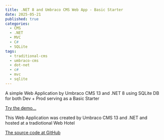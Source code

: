 ```yaml
---
title: .NET 8 and Umbraco CMS Web App - Basic Starter
date: 2025-05-21
published: true
categories:
  - CMS
  - .NET
  - MVC
  - C#
  - SQLite
tags:
  - traditional-cms
  - umbraco-cms
  - dot-net
  - c#
  - mvc
  - sqlite
---
```


A simple Web Application by Umbraco CMS 13 and .NET 8 using SQLite DB for both Dev + Prod serving as a Basic Starter

<a href="https://umb.persteenolsen.com" target="_blank" title="Umbraco CMS serving as a Basic Starter">Try the demo...</a>

This Web Application was created by Umbraco CMS 13 and .NET and hosted at a tradiotional Web Hotel

<a href="https://github.com/persteenolsen/umbraco-13-starter-one" target="_blank">The source code at GitHub</a>

